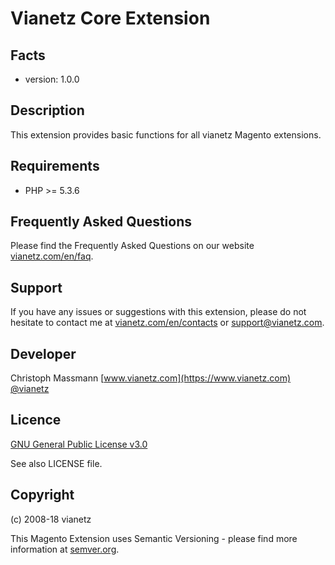 Vianetz Core Extension
=====================

Facts
-----
- version: 1.0.0

Description
-----------
This extension provides basic functions for all vianetz Magento extensions.

Requirements
------------
- PHP >= 5.3.6

Frequently Asked Questions
--------------------------
Please find the Frequently Asked Questions on our website [vianetz.com/en/faq](https://www.vianetz.com/en/faq).

Support
-------
If you have any issues or suggestions with this extension, please do not hesitate to
contact me at [vianetz.com/en/contacts](https://www.vianetz.com/en/contacts) or [support@vianetz.com](mailto:support@vianetz.com).

Developer
---------
Christoph Massmann
[www.vianetz.com](https://www.vianetz.com)
[@vianetz](https://twitter.com/vianetz)

Licence
-------
[GNU General Public License v3.0](https://www.gnu.org/licenses/gpl-3.0.html)

See also LICENSE file.

Copyright
---------
(c) 2008-18 vianetz

This Magento Extension uses Semantic Versioning - please find more information at [semver.org](http://semver.org).
